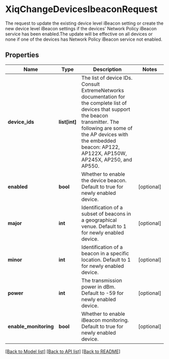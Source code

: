 # XiqChangeDevicesIbeaconRequest

The request to update the existing device level iBeacon setting or create the new device level iBeacon settings if the devices' Network Policy iBeacon service has been enabled.The update will be effective on all devices or none if one of the devices has Network Policy iBeacon service not enabled.
## Properties
Name | Type | Description | Notes
------------ | ------------- | ------------- | -------------
**device_ids** | **list[int]** | The list of device IDs.  Consult ExtremeNetworks documentation for the complete list of devices that support the beacon transmitter.  The following are some of the AP devices with the embedded beacon: AP122, AP122X, AP150W, AP245X, AP250, and AP550. | 
**enabled** | **bool** | Whether to enable the device beacon.  Default to true for newly enabled device. | [optional] 
**major** | **int** | Identification of a subset of beacons in a geographical venue. Default to 1 for newly enabled device. | [optional] 
**minor** | **int** | Identification of a beacon in a specific location. Default to 1 for newly enabled device. | [optional] 
**power** | **int** | The transmission power in dBm. Default to -59 for newly enabled device. | [optional] 
**enable_monitoring** | **bool** | Whether to enable iBeacon monitoring. Default to true for newly enabled device. | [optional] 

[[Back to Model list]](../README.md#documentation-for-models) [[Back to API list]](../README.md#documentation-for-api-endpoints) [[Back to README]](../README.md)


